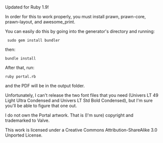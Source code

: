 Updated for Ruby 1.9!

In order for this to work properly, you must install prawn, prawn-core, prawn-layout, and awesome_print.

You can easily do this by going into the generator's directory and running:

     sudo gem install bundler
    
then:

```bundle install```

After that, run:

    ruby portal.rb
    
and the PDF will be in the output folder.

Unfortunately, I can't release the two font files that you need (Univers LT 49 Light Ultra Condensed and Univers LT Std Bold Condensed), but I'm sure you'll be able to figure that one out.

I do not own the Portal artwork.  That is (I'm sure) copyright and trademarked to Valve.

This work is licensed under a Creative Commons Attribution-ShareAlike 3.0 Unported License.
